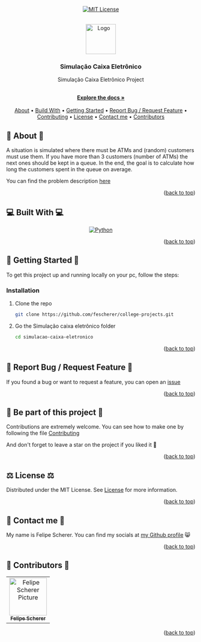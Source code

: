 <a name="readme-top"></a>

<div align="center">

[![MIT License][license-shield]][license-url]

  <br />
  <a href="https://github.com/fescherer/college-projects">
    <img src="https://user-images.githubusercontent.com/62115215/218600027-5eda2e8c-b177-437b-86e4-2003c5ef6eef.png" alt="Logo" width="80" height="80">
  </a>

<h3 align="center">Simulação Caixa Eletrônico</h3>

<p align="center">

Simulação Caixa Eletrônico Project

<br />
<a href="https://github.com/fescherer/college-projects"><strong>Explore the docs »</strong></a>
<br />
<br />
<a href="#about">About</a>
•
<a href="#stack">Build With</a>
•
<a href="#install">Getting Started</a>
•
<a href="#issue">Report Bug / Request Feature</a>
•
<a href="#contributing">Contributing</a>
•
<a href="#license">License</a>
•
<a href="#contact">Contact me</a>
•
<a href="#contributors">Contributors</a>
</p>
</div>

<!-- **********************🐲About🐲********************** -->

<a name="about"></a>

## 🏦 About 🏦

A situation is simulated where there must be ATMs and (random) customers must use them.
If you have more than 3 customers (number of ATMs) the next ones should be kept in a queue.
In the end, the goal is to calculate how long the customers spent in the queue on average.

You can find the problem description [here](ENUNCIADO.md)

<p align="right">(<a href="#readme-top">back to top</a>)</p>

<!-- **********************🐲Built With🐲********************** -->

<a name="stack"></a>

## 💻 Built With 💻

<div align="center">

[![Python][python]][python-url]

</div>

<p align="right">(<a href="#readme-top">back to top</a>)</p>

<!-- **********************🐲Getting Started🐲********************** -->

<a name="install"></a>

## 🚂 Getting Started 🚂

To get this project up and running locally on your pc, follow the steps:

### Installation

1. Clone the repo
   ```sh
   git clone https://github.com/fescherer/college-projects.git
   ```
2. Go the Simulação caixa eletrônico folder
   ```sh
   cd simulacao-caixa-eletronico
   ```

<p align="right">(<a href="#readme-top">back to top</a>)</p>

<!-- **********************🐲Report Bug 🐲********************** -->
<a name="issue"></a>

## 🐞 Report Bug / Request Feature 🐞

If you found a bug or want to request a feature, you can open an [issue](https://github.com/fescherer/utils/blob/main/ISSUE.md)

<p align="right">(<a href="#readme-top">back to top</a>)</p>


<!-- **********************🐲Be part of this project🐲********************** -->
<a name="contributing"></a>

## 👋 Be part of this project 👋

Contributions are extremely welcome. You can see how to make one by following the file [Contributing](https://github.com/fescherer/utils/blob/main/CONTRIBUTING.md)

And don't forget to leave a star on the project if you liked it 🤩

<p align="right">(<a href="#readme-top">back to top</a>)</p>


<!-- **********************🐲License🐲********************** -->
<a name="license"></a>

## ⚖️ License ⚖️

Distributed under the MIT License. See [License](LICENSE.md) for more information.

<p align="right">(<a href="#readme-top">back to top</a>)</p>


<!-- **********************🐲Contact Me🐲********************** -->

<a name="contact"></a>

## 💬 Contact me 💬

My name is Felipe Scherer. You can find my socials at [my Github profile](https://github.com/fescherer) 😸

<p align="right">(<a href="#readme-top">back to top</a>)</p>

<!-- **********************🐲Contributors🐲********************** -->

<a name="contributors"></a>

## 🤗 Contributors 🤗

<table>
  <tr>
    <td align="center">
      <a href="https://github.com/fescherer">
        <img src="https://avatars.githubusercontent.com/u/62115215" width="100px;" alt="Felipe Scherer Picture"/><br>
        <sub>
          <b>Felipe Scherer</b>
        </sub>
      </a>
    </td>
  </tr>
</table>

<p align="right">(<a href="#readme-top">back to top</a>)</p>

<!-- MARKDOWN LINKS & IMAGES -->

[contributors-shield]: https://img.shields.io/github/contributors/fescherer/college-projects.svg?style=for-the-badge
[contributors-url]: https://github.com/fescherer/college-projects/graphs/contributors
[forks-shield]: https://img.shields.io/github/forks/fescherer/college-projects.svg?style=for-the-badge
[forks-url]: https://github.com/fescherer/college-projects/network/members
[stars-shield]: https://img.shields.io/github/stars/fescherer/college-projects.svg?style=for-the-badge
[stars-url]: https://github.com/fescherer/college-projects/stargazers
[issues-shield]: https://img.shields.io/github/issues/fescherer/college-projects.svg?style=for-the-badge
[issues-url]: https://github.com/fescherer/college-projects/issues
[license-shield]: https://img.shields.io/github/license/fescherer/college-projects.svg?style=for-the-badge
[license-url]: https://github.com/fescherer/college-projects/blob/master/LICENSE
[linkedin-shield]: https://img.shields.io/badge/-LinkedIn-black.svg?style=for-the-badge&logo=linkedin&colorB=0E76A8
[linkedin-url]: https://www.linkedin.com/in/fescherer
[youtube-shield]: https://img.shields.io/badge/YouTube-FF0000?style=for-the-badge&logo=youtube&logoColor=white
[youtube-url]: https://www.youtube.com/channel/UCySqmz_Rohnl53VLoNQsnKg
[github-shield]: https://img.shields.io/badge/Github-000000?style=for-the-badge&logo=github&logoColor=white
[github-url]: https://github.com/fescherer
[python]: https://img.shields.io/badge/Python-3776AB?style=for-the-badge&logo=python&logoColor=white
[python-url]: https://www.python.org
[info-contribute-shield]: https://img.shields.io/badge/👋-How%20to%20contribute-blue.svg?style=for-the-badge
[info-contribute-url]: https://github.com/fescherer/utils/blob/main/CONTRIBUTING.md
[info-issues-shield]: https://img.shields.io/badge/🐞-How%20to%20create%20an%20issue-blue.svg?style=for-the-badge
[info-issues-url]: https://github.com/fescherer/utils/blob/main/ISSUE.md
